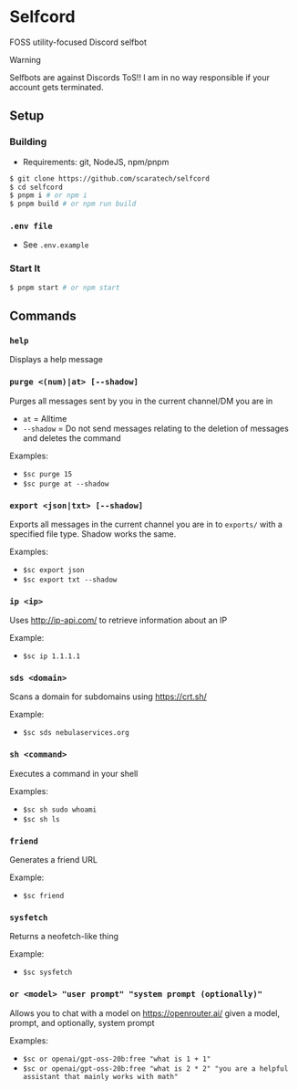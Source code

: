 # Selfcord
FOSS utility-focused Discord selfbot
> [!WARNING]
> Selfbots are against Discords ToS!! I am in no way responsible if your account gets terminated.

## Setup
### Building
- Requirements: git, NodeJS, npm/pnpm
```sh
$ git clone https://github.com/scaratech/selfcord
$ cd selfcord
$ pnpm i # or npm i
$ pnpm build # or npm run build
```
### `.env file`
- See `.env.example`

### Start It
```sh
$ pnpm start # or npm start
```

## Commands
### `help`
Displays a help message

### `purge <(num)|at> [--shadow]`
Purges all messages sent by you in the current channel/DM you are in
- `at` = Alltime
 - `--shadow` = Do not send messages relating to the deletion of messages and deletes the command

Examples:
- `$sc purge 15`
- `$sc purge at --shadow`

### `export <json|txt> [--shadow]`
Exports all messages in the current channel you are in to `exports/` with a specified file type. Shadow works the same.

Examples:
- `$sc export json`
- `$sc export txt --shadow`

### `ip <ip>`
Uses http://ip-api.com/ to retrieve information about an IP

Example:
- `$sc ip 1.1.1.1`

### `sds <domain>`
Scans a domain for subdomains using https://crt.sh/

Example:
- `$sc sds nebulaservices.org`

### `sh <command>`
Executes a command in your shell

Examples:
- `$sc sh sudo whoami`
- `$sc sh ls`


### `friend`
Generates a friend URL

Example:
- `$sc friend`

### `sysfetch`
Returns a neofetch-like thing

Example:
- `$sc sysfetch`

### `or <model> "user prompt" "system prompt (optionally)"`
Allows you to chat with a model on https://openrouter.ai/ given a model, prompt, and optionally, system prompt

Examples:
- `$sc or openai/gpt-oss-20b:free "what is 1 + 1"`
- `$sc or openai/gpt-oss-20b:free "what is 2 * 2" "you are a helpful assistant that mainly works with math"`
